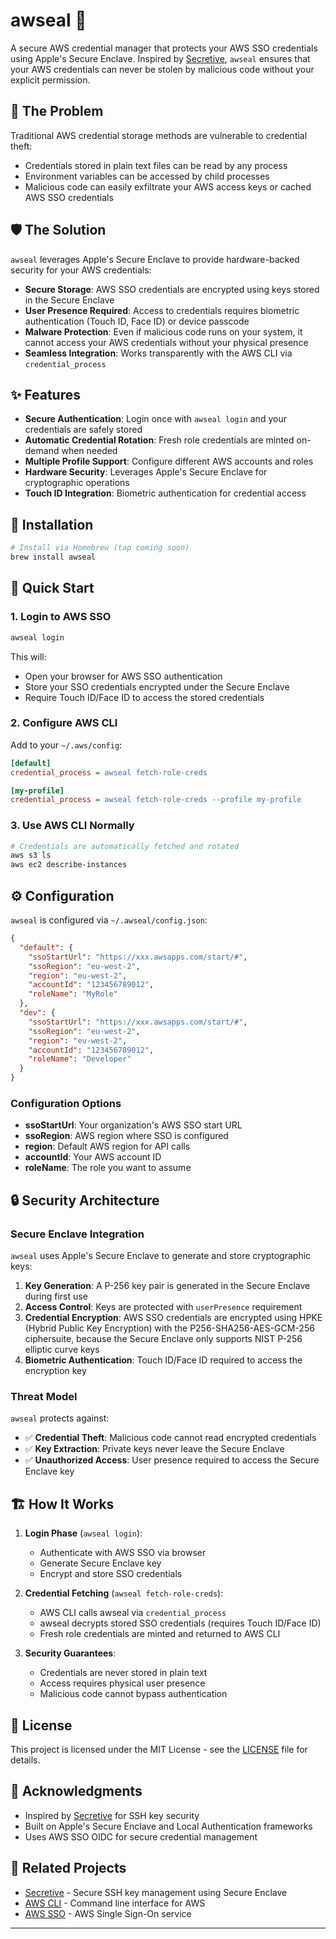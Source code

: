 # awseal 🔐

A secure AWS credential manager that protects your AWS SSO credentials using Apple's Secure Enclave. Inspired by [Secretive](https://github.com/maxgoedjen/secretive), `awseal` ensures that your AWS credentials can never be stolen by malicious code without your explicit permission.

## 🚨 The Problem

Traditional AWS credential storage methods are vulnerable to credential theft:

- Credentials stored in plain text files can be read by any process
- Environment variables can be accessed by child processes
- Malicious code can easily exfiltrate your AWS access keys or cached AWS SSO credentials

## 🛡️ The Solution

`awseal` leverages Apple's Secure Enclave to provide hardware-backed security for your AWS credentials:

- **Secure Storage**: AWS SSO credentials are encrypted using keys stored in the Secure Enclave
- **User Presence Required**: Access to credentials requires biometric authentication (Touch ID, Face ID) or device passcode
- **Malware Protection**: Even if malicious code runs on your system, it cannot access your AWS credentials without your physical presence
- **Seamless Integration**: Works transparently with the AWS CLI via `credential_process`

## ✨ Features

- **Secure Authentication**: Login once with `awseal login` and your credentials are safely stored
- **Automatic Credential Rotation**: Fresh role credentials are minted on-demand when needed
- **Multiple Profile Support**: Configure different AWS accounts and roles
- **Hardware Security**: Leverages Apple's Secure Enclave for cryptographic operations
- **Touch ID Integration**: Biometric authentication for credential access

## 🚀 Installation

```bash
# Install via Homebrew (tap coming soon)
brew install awseal
```

## 📖 Quick Start

### 1. Login to AWS SSO

```bash
awseal login
```

This will:

- Open your browser for AWS SSO authentication
- Store your SSO credentials encrypted under the Secure Enclave
- Require Touch ID/Face ID to access the stored credentials

### 2. Configure AWS CLI

Add to your `~/.aws/config`:

```ini
[default]
credential_process = awseal fetch-role-creds

[my-profile]
credential_process = awseal fetch-role-creds --profile my-profile
```

### 3. Use AWS CLI Normally

```bash
# Credentials are automatically fetched and rotated
aws s3 ls
aws ec2 describe-instances
```

## ⚙️ Configuration

`awseal` is configured via `~/.awseal/config.json`:

```json
{
  "default": {
    "ssoStartUrl": "https://xxx.awsapps.com/start/#",
    "ssoRegion": "eu-west-2",
    "region": "eu-west-2",
    "accountId": "123456789012",
    "roleName": "MyRole"
  },
  "dev": {
    "ssoStartUrl": "https://xxx.awsapps.com/start/#",
    "ssoRegion": "eu-west-2",
    "region": "eu-west-2",
    "accountId": "123456789012",
    "roleName": "Developer"
  }
}
```

### Configuration Options

- **ssoStartUrl**: Your organization's AWS SSO start URL
- **ssoRegion**: AWS region where SSO is configured
- **region**: Default AWS region for API calls
- **accountId**: Your AWS account ID
- **roleName**: The role you want to assume

## 🔒 Security Architecture

### Secure Enclave Integration

`awseal` uses Apple's Secure Enclave to generate and store cryptographic keys:

1. **Key Generation**: A P-256 key pair is generated in the Secure Enclave during first use
2. **Access Control**: Keys are protected with `userPresence` requirement
3. **Credential Encryption**: AWS SSO credentials are encrypted using HPKE (Hybrid Public Key Encryption) with the P256-SHA256-AES-GCM-256 ciphersuite, because the Secure Enclave only supports NIST P-256 elliptic curve keys
4. **Biometric Authentication**: Touch ID/Face ID required to access the encryption key

### Threat Model

`awseal` protects against:

- ✅ **Credential Theft**: Malicious code cannot read encrypted credentials
- ✅ **Key Extraction**: Private keys never leave the Secure Enclave
- ✅ **Unauthorized Access**: User presence required to access the Secure Enclave key

## 🏗️ How It Works

1. **Login Phase** (`awseal login`):
   - Authenticate with AWS SSO via browser
   - Generate Secure Enclave key
   - Encrypt and store SSO credentials

2. **Credential Fetching** (`awseal fetch-role-creds`):
   - AWS CLI calls awseal via `credential_process`
   - awseal decrypts stored SSO credentials (requires Touch ID/Face ID)
   - Fresh role credentials are minted and returned to AWS CLI

3. **Security Guarantees**:
   - Credentials are never stored in plain text
   - Access requires physical user presence
   - Malicious code cannot bypass authentication

## 📄 License

This project is licensed under the MIT License - see the [LICENSE](LICENSE) file for details.

## 🙏 Acknowledgments

- Inspired by [Secretive](https://github.com/maxgoedjen/secretive) for SSH key security
- Built on Apple's Secure Enclave and Local Authentication frameworks
- Uses AWS SSO OIDC for secure credential management

## 🔗 Related Projects

- [Secretive](https://github.com/maxgoedjen/secretive) - Secure SSH key management using Secure Enclave
- [AWS CLI](https://aws.amazon.com/cli/) - Command line interface for AWS
- [AWS SSO](https://aws.amazon.com/single-sign-on/) - AWS Single Sign-On service

---
